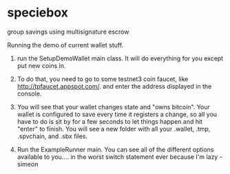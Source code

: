speciebox
=========

group savings using multisignature escrow

Running the demo of current wallet stuff.

1) run the SetupDemoWallet main class. It will do everything for you except put new coins in. 

2) To do that, you need to go to some testnet3 coin faucet, like http://tpfaucet.appspot.com/. and enter the address displayed in the console.

3) You will see that your wallet changes state and "owns bitcoin". Your wallet is configured to save every time it registers a change, so all you have to do is sit by for a few seconds to let things happen and hit "enter" to finish. You will see a new folder with all your .wallet, .tmp, .spvchain, and .sbx files. 

4) Run the ExampleRunner main. You can see all of the different options available to you.... in the worst switch statement ever because I'm lazy -simeon
